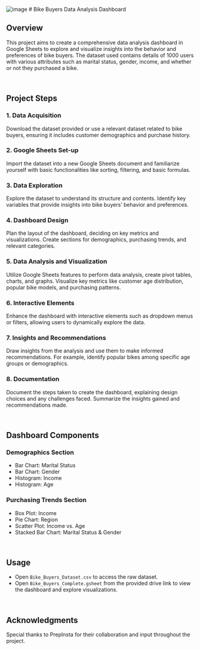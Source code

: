 ![image](https://github.com/SwathyKrishna02/Bike_Buyers/assets/85447723/f0c6464f-3720-43f7-bcfd-772604d38641) # Bike Buyers Data Analysis Dashboard


## Overview
This project aims to create a comprehensive data analysis dashboard in Google Sheets to explore and visualize insights into the behavior and preferences of bike buyers. The dataset used contains details of 1000 users with various attributes such as marital status, gender, income, and whether or not they purchased a bike.

<br>

## Project Steps
### 1. Data Acquisition
Download the dataset provided or use a relevant dataset related to bike buyers, ensuring it includes customer demographics and purchase history.

### 2. Google Sheets Set-up
Import the dataset into a new Google Sheets document and familiarize yourself with basic functionalities like sorting, filtering, and basic formulas.

### 3. Data Exploration
Explore the dataset to understand its structure and contents. Identify key variables that provide insights into bike buyers’ behavior and preferences.

### 4. Dashboard Design
Plan the layout of the dashboard, deciding on key metrics and visualizations. Create sections for demographics, purchasing trends, and relevant categories.

### 5. Data Analysis and Visualization
Utilize Google Sheets features to perform data analysis, create pivot tables, charts, and graphs. Visualize key metrics like customer age distribution, popular bike models, and purchasing patterns.

### 6. Interactive Elements
Enhance the dashboard with interactive elements such as dropdown menus or filters, allowing users to dynamically explore the data.

### 7. Insights and Recommendations
Draw insights from the analysis and use them to make informed recommendations. For example, identify popular bikes among specific age groups or demographics.

### 8. Documentation
Document the steps taken to create the dashboard, explaining design choices and any challenges faced. Summarize the insights gained and recommendations made.

<br>

## Dashboard Components
### Demographics Section

  * Bar Chart: Marital Status
  * Bar Chart: Gender
  * Histogram: Income
  * Histogram: Age

### Purchasing Trends Section

  * Box Plot: Income
  * Pie Chart: Region
  * Scatter Plot: Income vs. Age
  * Stacked Bar Chart: Marital Status & Gender

<br>

## Usage
  * Open `Bike_Buyers_Dataset.csv` to access the raw dataset.
  * Open `Bike_Buyers_Complete.gsheet` from the provided drive link to view the dashboard and explore visualizations.

<br>

## Acknowledgments
Special thanks to PrepInsta for their collaboration and input throughout the project.
